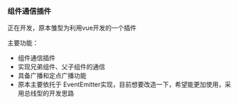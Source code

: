 
### 组件通信插件

正在开发，原本雏型为利用vue开发的一个插件

主要功能：
- 组件通信插件
- 实现兄弟组件、父子组件的通信
- 具备广播和定点广播功能
- 原本主要依托于 EventEmitter实现，目前想要改造一下，希望能更加使用，采用总线型的开发思路